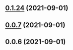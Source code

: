 ## [0.1.24](https://github.com/breezefeng/ZERO-UI/compare/v0.0.2...v0.1.24) (2021-09-01)



## [0.0.7](https://github.com/breezefeng/ZERO-UI/compare/v0.0.6...v0.0.7) (2021-09-01)



## 0.0.6 (2021-09-01)



